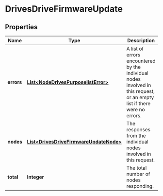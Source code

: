 
# DrivesDriveFirmwareUpdate

## Properties
Name | Type | Description | Notes
------------ | ------------- | ------------- | -------------
**errors** | [**List&lt;NodeDrivesPurposelistError&gt;**](NodeDrivesPurposelistError.md) | A list of errors encountered by the individual nodes involved in this request, or an empty list if there were no errors. |  [optional]
**nodes** | [**List&lt;DrivesDriveFirmwareUpdateNode&gt;**](DrivesDriveFirmwareUpdateNode.md) | The responses from the individual nodes involved in this request. |  [optional]
**total** | **Integer** | The total number of nodes responding. |  [optional]



